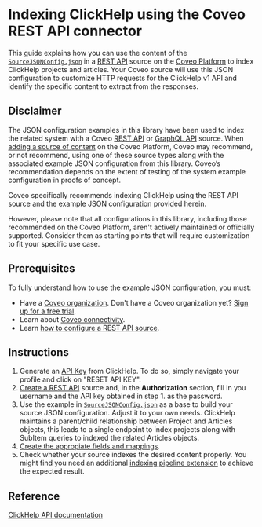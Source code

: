 # Indexing ClickHelp using the Coveo REST API connector
This guide explains how you can use the content of the [`SourceJSONConfig.json`](SourceJSONConfig.json) in a [REST API](https://docs.coveo.com/en/1896/) source on the [Coveo Platform](https://docs.coveo.com/en/3361/) to index ClickHelp projects and articles. Your Coveo source will use this JSON configuration to customize HTTP requests for the ClickHelp v1 API and identify the specific content to extract from the responses.

## Disclaimer
The JSON configuration examples in this library have been used to index the related system with a Coveo [REST API](https://docs.coveo.com/en/1896/) or [GraphQL API](https://docs.coveo.com/en/n6gh2329/) source. When [adding a source of content](https://docs.coveo.com/en/3390/index-content/add-or-edit-a-source#add-a-source) on the Coveo Platform, Coveo may recommend, or not recommend, using one of these source types along with the associated example JSON configuration from this library. Coveo’s recommendation depends on the extent of testing of the system example configuration in proofs of concept.

Coveo specifically recommends indexing ClickHelp using the REST API source and the example JSON configuration provided herein.

However, please note that all configurations in this library, including those recommended on the Coveo Platform, aren't actively maintained or officially supported. Consider them as starting points that will require customization to fit your specific use case.

## Prerequisites
To fully understand how to use the example JSON configuration, you must:
- Have a [Coveo organization](https://docs.coveo.com/en/185). Don't have a Coveo organization yet? [Sign up for a free trial](https://www.coveo.com/en/free-trial?utm_marketing_tactic=connectivity_library).
- Learn about [Coveo connectivity](https://docs.coveo.com/en/1702).
- Learn [how to configure a REST API source](https://docs.coveo.com/en/1896/).

## Instructions
1. Generate an [API Key](https://clickhelp.com/software-documentation-tool/user-manual/api-authentication.html) from ClickHelp. To do so, simply navigate your profile and click on "RESET API KEY".
2. [Create a REST API](https://docs.coveo.com/en/1896/) source and, in the **Authorization** section, fill in you username and the API key obtained in step 1. as the password.
3. Use the example in [`SourceJSONConfig.json`](SourceJSONConfig.json) as a base to build your source JSON configuration. Adjust it to your own needs. ClickHelp maintains a parent/child relationship between Project and Articles objects, this leads to a single endpoint to index projects along with SubItem queries to indexed the related Articles objects.
4. [Create the appropiate fields and mappings](https://docs.coveo.com/en/1896/#completion).
5. Check whether your source indexes the desired content properly. You might find you need an additional [indexing pipeline extension](https://docs.coveo.com/en/1645/) to achieve the expected result.

## Reference
[ClickHelp API documentation](https://clickhelp.com/software-documentation-tool/user-manual/clickhelp-api.html)
